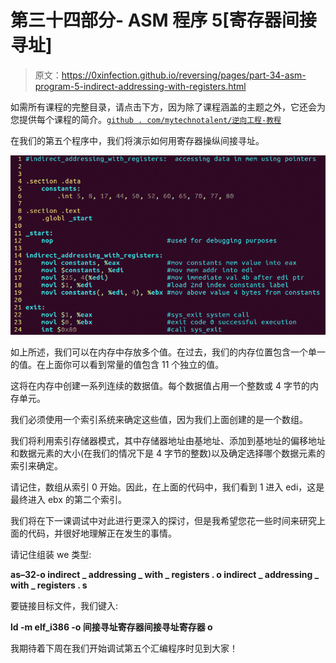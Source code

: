 # 第三十四部分- ASM 程序 5[寄存器间接寻址]

> 原文：<https://0xinfection.github.io/reversing/pages/part-34-asm-program-5-indirect-addressing-with-registers.html>

如需所有课程的完整目录，请点击下方，因为除了课程涵盖的主题之外，它还会为您提供每个课程的简介。[`github . com/mytechnotalent/逆向工程-教程`](https://github.com/mytechnotalent/Reverse-Engineering-Tutorial)

在我们的第五个程序中，我们将演示如何用寄存器操纵间接寻址。

![](img/1e93ef6f5d0b8e51d64cf067a0cde090.png)

如上所述，我们可以在内存中存放多个值。在过去，我们的内存位置包含一个单一的值。在上面你可以看到常量的值包含 11 个独立的值。

这将在内存中创建一系列连续的数据值。每个数据值占用一个整数或 4 字节的内存单元。

我们必须使用一个索引系统来确定这些值，因为我们上面创建的是一个数组。

我们将利用索引存储器模式，其中存储器地址由基地址、添加到基地址的偏移地址和数据元素的大小(在我们的情况下是 4 字节的整数)以及确定选择哪个数据元素的索引来确定。

请记住，数组从索引 0 开始。因此，在上面的代码中，我们看到 1 进入 edi，这是最终进入 ebx 的第二个索引。

我们将在下一课调试中对此进行更深入的探讨，但是我希望您花一些时间来研究上面的代码，并很好地理解正在发生的事情。

请记住组装 we 类型:

**as–32-o indirect _ addressing _ with _ registers . o indirect _ addressing _ with _ registers . s**

要链接目标文件，我们键入:

**ld -m elf_i386 -o 间接寻址寄存器间接寻址寄存器 o**

我期待着下周在我们开始调试第五个汇编程序时见到大家！